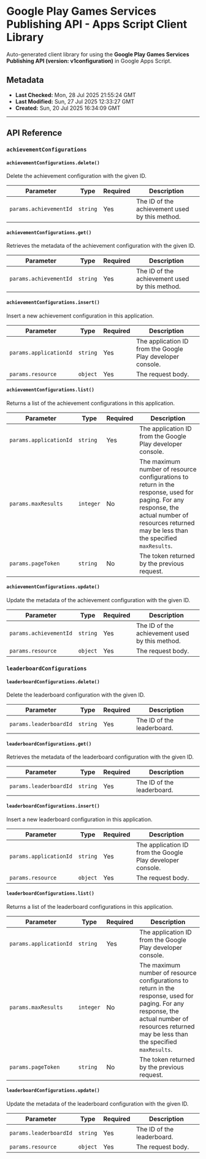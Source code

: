 # Google Play Games Services Publishing API - Apps Script Client Library

Auto-generated client library for using the **Google Play Games Services Publishing API (version: v1configuration)** in Google Apps Script.

## Metadata

- **Last Checked:** Mon, 28 Jul 2025 21:55:24 GMT
- **Last Modified:** Sun, 27 Jul 2025 12:33:27 GMT
- **Created:** Sun, 20 Jul 2025 16:34:09 GMT



---

## API Reference

### `achievementConfigurations`

#### `achievementConfigurations.delete()`

Delete the achievement configuration with the given ID.

| Parameter | Type | Required | Description |
|---|---|---|---|
| `params.achievementId` | `string` | Yes | The ID of the achievement used by this method. |

#### `achievementConfigurations.get()`

Retrieves the metadata of the achievement configuration with the given ID.

| Parameter | Type | Required | Description |
|---|---|---|---|
| `params.achievementId` | `string` | Yes | The ID of the achievement used by this method. |

#### `achievementConfigurations.insert()`

Insert a new achievement configuration in this application.

| Parameter | Type | Required | Description |
|---|---|---|---|
| `params.applicationId` | `string` | Yes | The application ID from the Google Play developer console. |
| `params.resource` | `object` | Yes | The request body. |

#### `achievementConfigurations.list()`

Returns a list of the achievement configurations in this application.

| Parameter | Type | Required | Description |
|---|---|---|---|
| `params.applicationId` | `string` | Yes | The application ID from the Google Play developer console. |
| `params.maxResults` | `integer` | No | The maximum number of resource configurations to return in the response, used for paging. For any response, the actual number of resources returned may be less than the specified `maxResults`. |
| `params.pageToken` | `string` | No | The token returned by the previous request. |

#### `achievementConfigurations.update()`

Update the metadata of the achievement configuration with the given ID.

| Parameter | Type | Required | Description |
|---|---|---|---|
| `params.achievementId` | `string` | Yes | The ID of the achievement used by this method. |
| `params.resource` | `object` | Yes | The request body. |

### `leaderboardConfigurations`

#### `leaderboardConfigurations.delete()`

Delete the leaderboard configuration with the given ID.

| Parameter | Type | Required | Description |
|---|---|---|---|
| `params.leaderboardId` | `string` | Yes | The ID of the leaderboard. |

#### `leaderboardConfigurations.get()`

Retrieves the metadata of the leaderboard configuration with the given ID.

| Parameter | Type | Required | Description |
|---|---|---|---|
| `params.leaderboardId` | `string` | Yes | The ID of the leaderboard. |

#### `leaderboardConfigurations.insert()`

Insert a new leaderboard configuration in this application.

| Parameter | Type | Required | Description |
|---|---|---|---|
| `params.applicationId` | `string` | Yes | The application ID from the Google Play developer console. |
| `params.resource` | `object` | Yes | The request body. |

#### `leaderboardConfigurations.list()`

Returns a list of the leaderboard configurations in this application.

| Parameter | Type | Required | Description |
|---|---|---|---|
| `params.applicationId` | `string` | Yes | The application ID from the Google Play developer console. |
| `params.maxResults` | `integer` | No | The maximum number of resource configurations to return in the response, used for paging. For any response, the actual number of resources returned may be less than the specified `maxResults`. |
| `params.pageToken` | `string` | No | The token returned by the previous request. |

#### `leaderboardConfigurations.update()`

Update the metadata of the leaderboard configuration with the given ID.

| Parameter | Type | Required | Description |
|---|---|---|---|
| `params.leaderboardId` | `string` | Yes | The ID of the leaderboard. |
| `params.resource` | `object` | Yes | The request body. |